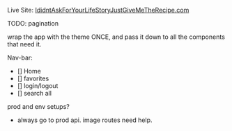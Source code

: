 Live Site: <a href="https://peppy-alpaca-9050d7.netlify.app/" target="_blank">IdidntAskForYourLifeStoryJustGiveMeTheRecipe.com</a>

TODO:
pagination

wrap the app with the theme ONCE, and pass it down to all the components that need it.

Nav-bar:

- [] Home
- [] favorites
- [] login/logout
- [] search all

prod and env setups?

- always go to prod api. image routes need help.

